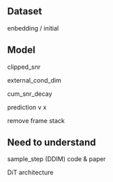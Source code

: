 ## Dataset

enbedding / initial

## Model

clipped_snr

external_cond_dim

cum_snr_decay

prediction v x

remove frame stack

## Need to understand

sample_step (DDIM) code & paper

DiT architecture